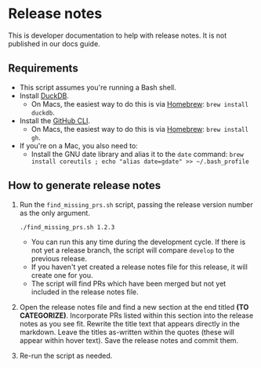 # Release notes

This is developer documentation to help with release notes. It is not published in our docs guide.

## Requirements
- This script assumes you're running a Bash shell.
- Install [DuckDB](https://duckdb.org/#quickinstall). 
    - On Macs, the easiest way to do this is via [Homebrew](https://brew.sh/): `brew install duckdb`.
- Install the [GitHub CLI](https://cli.github.com/).
    - On Macs, the easiest way to do this is via [Homebrew](https://brew.sh/): `brew install gh`.
- If you're on a Mac, you also need to:
    - Install the GNU date library and alias it to the `date` command: `brew install coreutils ; echo "alias date=gdate" >> ~/.bash_profile`

## How to generate release notes

1. Run the `find_missing_prs.sh` script, passing the release version number as the only argument.

    ```
    ./find_missing_prs.sh 1.2.3
    ```

    - You can run this any time during the development cycle. If there is not yet a release branch, the script will compare `develop` to the previous release.
    - If you haven't yet created a release notes file for this release, it will create one for you.
    - The script will find PRs which have been merged but not yet included in the release notes file.

1. Open the release notes file and find a new section at the end titled **(TO CATEGORIZE)**. Incorporate PRs listed within this section into the release notes as you see fit. Rewrite the title text that appears directly in the markdown. Leave the titles as-written within the quotes (these will appear within hover text). Save the release notes and commit them.

1. Re-run the script as needed.

